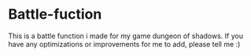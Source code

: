# Battle-fuction
This is a battle function i made for my game dungeon of shadows.
If you have any optimizations or improvements for me to add, please tell me :)
